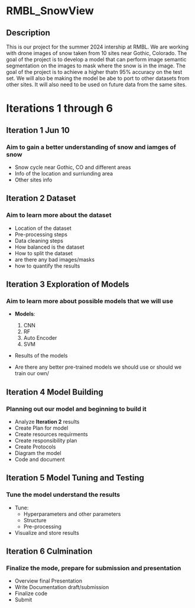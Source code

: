 # RMBL_SnowView

## Description
This is our project for the summer 2024 intership at RMBL. We are working with drone images of snow taken from 10 sites near Gothic, Colorado. The goal of the project is to develop a model that can perform image semantic segmentation on the images to mask where the snow is in the image. The goal of the project is to achieve a higher thatn 95% accuracy on the test set. We will also be making the model be abe to port to other datasets from other sites. It will also need to be used on future data from the same sites.

# Iterations 1 through 6



## Iteration 1 Jun 10

### Aim to gain a better understanding of snow and iamges of snow
- Snow cycle near Gothic, CO and different areas
- Info of the location and surriunding area
- Other sites info

## Iteration 2 Dataset

### Aim to learn more about the dataset
- Location of the dataset
- Pre-processing steps 
- Data cleaning steps
- How balanced is the dataset
- How to split the dataset
- are there any bad images/masks
- how to quantify the results


## Iteration 3 Exploration of Models

### Aim to learn more about possible models that we will use
- **Models**: 
    1. CNN
    2. RF
    3. Auto Encoder
    4. SVM

- Results of the models
- Are there any better pre-trained models we should use or should we train our own/






## Iteration 4 Model Building


### Planning out our model and beginning to build it

- Analyze **Iteration 2** results
- Create Plan for model 
- Create resources requirments
- Create responsibility plan
- Create Protocols
- Diagram the model 
- Code and document 


## Iteration 5 Model Tuning and Testing

### Tune the model understand the results

-  Tune:
    -  Hyperparameters and other parameters
    -  Structure
    -  Pre-processing
- Visualize and store results



## Iteration 6 Culmination

### Finalize the mode, prepare for submission and presentation
- Overview final Presentation
- Write Documentation draft/submission
- Finalize code
- Submit


